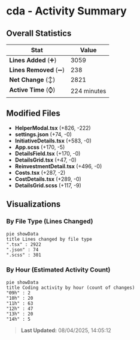 # cda - Activity Summary 

## Overall Statistics

| Stat                   | Value                                                             |
| ---------------------- | ----------------------------------------------------------------- |
| **Lines Added** (➕)   | 3059                                          |
| **Lines Removed** (➖) | 238                                        |
| **Net Change** (↕)    | 2821                |
| **Active Time** (⌚)   | 224 minutes |


## Modified Files
- **HelperModal.tsx** (+826, -222)
- **settings.json** (+74, -0)
- **InitiativeDetails.tsx** (+583, -0)
- **App.scss** (+170, -5)
- **DetailsField.tsx** (+170, -0)
- **DetailsGrid.tsx** (+47, -0)
- **ReinvestmentDetail.tsx** (+496, -0)
- **Costs.tsx** (+287, -2)
- **CostDetails.tsx** (+289, -0)
- **DetailsGrid.scss** (+117, -9)

## Visualizations

### By File Type (Lines Changed)

```mermaid
pie showData
title Lines changed by file type
".tsx" : 2922
".json" : 74
".scss" : 301
```

### By Hour (Estimated Activity Count)

```mermaid
pie showData
title Coding activity by hour (count of changes)
"09h" : 2
"10h" : 20
"11h" : 63
"12h" : 47
"13h" : 20
"14h" : 5
```


> **Last Updated:** 08/04/2025, 14:05:12